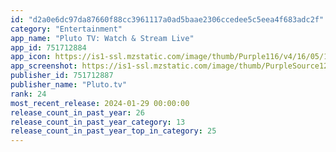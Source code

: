 ```yaml
---
id: "d2a0e6dc97da87660f88cc3961117a0ad5baae2306ccedee5c5eea4f683adc2f"
category: "Entertainment"
app_name: "Pluto TV: Watch & Stream Live"
app_id: 751712884
app_icon: https://is1-ssl.mzstatic.com/image/thumb/Purple116/v4/16/05/17/160517ab-37eb-45a5-fd4c-a524670d2a4c/AppIcon-1x_U007epad-85-220.png/1024x1024bb.png
app_screenshot: https://is1-ssl.mzstatic.com/image/thumb/PurpleSource126/v4/9e/ba/d4/9ebad4a0-68b5-6bac-fb86-03f41973bb19/15c17f0f-509f-4f6f-8cd6-17a2a736cd9a_PTV_AppStoreScreenshots_Refresh_iPhoneXSMax_1.png/1242x2688bb.png
publisher_id: 751712887
publisher_name: "Pluto.tv"
rank: 24
most_recent_release: 2024-01-29 00:00:00
release_count_in_past_year: 26
release_count_in_past_year_category: 13
release_count_in_past_year_top_in_category: 25
---
```

